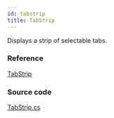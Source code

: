 ```yaml
---
id: tabstrip
title: TabStrip
---
```


Displays a strip of selectable tabs.

### Reference

[TabStrip](http://reference.avaloniaui.net/api/Avalonia.Controls.Primitives/TabStrip/)

### Source code

[TabStrip.cs](https://github.com/AvaloniaUI/Avalonia/blob/master/src/Avalonia.Controls/Primitives/TabStrip.cs)
